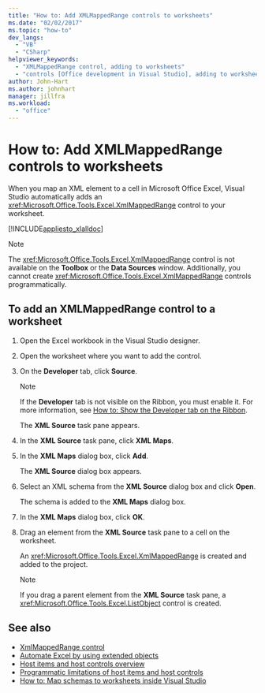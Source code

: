 ```yaml
---
title: "How to: Add XMLMappedRange controls to worksheets"
ms.date: "02/02/2017"
ms.topic: "how-to"
dev_langs:
  - "VB"
  - "CSharp"
helpviewer_keywords:
  - "XMLMappedRange control, adding to worksheets"
  - "controls [Office development in Visual Studio], adding to worksheets"
author: John-Hart
ms.author: johnhart
manager: jillfra
ms.workload:
  - "office"
---
```

# How to: Add XMLMappedRange controls to worksheets
  When you map an XML element to a cell in Microsoft Office Excel, Visual Studio automatically adds an <xref:Microsoft.Office.Tools.Excel.XmlMappedRange> control to your worksheet.

 [!INCLUDE[appliesto_xlalldoc](../vsto/includes/appliesto-xlalldoc-md.md)]

> [!NOTE]
> The <xref:Microsoft.Office.Tools.Excel.XmlMappedRange> control is not available on the **Toolbox** or the **Data Sources** window. Additionally, you cannot create <xref:Microsoft.Office.Tools.Excel.XmlMappedRange> controls programmatically.

## To add an XMLMappedRange control to a worksheet

1. Open the Excel workbook in the Visual Studio designer.

2. Open the worksheet where you want to add the control.

3. On the **Developer** tab, click **Source**.

    > [!NOTE]
    > If the **Developer** tab is not visible on the Ribbon, you must enable it. For more information, see [How to: Show the Developer tab on the Ribbon](../vsto/how-to-show-the-developer-tab-on-the-ribbon.md).

     The **XML Source** task pane appears.

4. In the **XML Source** task pane, click **XML Maps**.

5. In the **XML Maps** dialog box, click **Add**.

     The **XML Source** dialog box appears.

6. Select an XML schema from the **XML Source** dialog box and click **Open**.

     The schema is added to the **XML Maps** dialog box.

7. In the **XML Maps** dialog box, click **OK**.

8. Drag an element from the **XML Source** task pane to a cell on the worksheet.

     An <xref:Microsoft.Office.Tools.Excel.XmlMappedRange> is created and added to the project.

    > [!NOTE]
    > If you drag a parent element from the **XML Source** task pane, a <xref:Microsoft.Office.Tools.Excel.ListObject> control is created.

## See also
- [XmlMappedRange control](../vsto/xmlmappedrange-control.md)
- [Automate Excel by using extended objects](../vsto/automating-excel-by-using-extended-objects.md)
- [Host items and host controls overview](../vsto/host-items-and-host-controls-overview.md)
- [Programmatic limitations of host items and host controls](../vsto/programmatic-limitations-of-host-items-and-host-controls.md)
- [How to: Map schemas to worksheets inside Visual Studio](../vsto/how-to-map-schemas-to-worksheets-inside-visual-studio.md)
